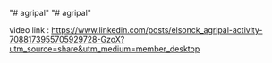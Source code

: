 "# agripal" 
"# agripal" 

video link : https://www.linkedin.com/posts/elsonck_agripal-activity-7088173955705929728-GzoX?utm_source=share&utm_medium=member_desktop
